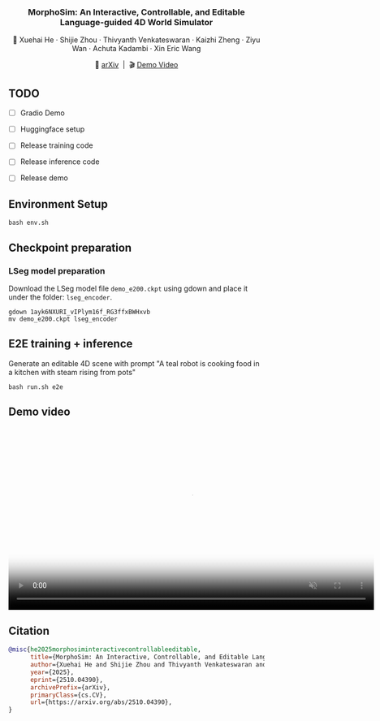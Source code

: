 
<div align="center">

<h3>MorphoSim: An Interactive, Controllable, and Editable Language-guided 4D World Simulator</h3>

👤 Xuehai He · Shijie Zhou · Thivyanth Venkateswaran · Kaizhi Zheng · Ziyu Wan · Achuta Kadambi · Xin Eric Wang

🔗 <a href="https://arxiv.org/abs/2510.04390">arXiv</a> &nbsp;|&nbsp; 🎬 <a href="#MorphoSim.mp4">Demo Video</a>

</div>


## TODO
- [ ] Gradio Demo
- [ ] Huggingface setup
- [ ] Release training code
- [ ] Release inference code
- [ ] Release demo


## Environment Setup
```
bash env.sh
```

## Checkpoint preparation
### LSeg model preparation
Download the LSeg model file `demo_e200.ckpt` using gdown and place it under the folder: `lseg_encoder`.
```
gdown 1ayk6NXURI_vIPlym16f_RG3ffxBWHxvb
mv demo_e200.ckpt lseg_encoder
```

## E2E training + inference

Generate an editable 4D scene with prompt "A teal robot is cooking food in a kitchen with steam rising from pots"
```
bash run.sh e2e
```

## Demo video

<video controls width="720" muted playsinline poster="morphosim_thumbnail.jpg">
  <source src="MorphoSim.mp4" type="video/mp4">
  <a href="MorphoSim.mp4">direct link</a>.
</video>


## Citation
```bibtex
@misc{he2025morphosiminteractivecontrollableeditable,
      title={MorphoSim: An Interactive, Controllable, and Editable Language-guided 4D World Simulator}, 
      author={Xuehai He and Shijie Zhou and Thivyanth Venkateswaran and Kaizhi Zheng and Ziyu Wan and Achuta Kadambi and Xin Eric Wang},
      year={2025},
      eprint={2510.04390},
      archivePrefix={arXiv},
      primaryClass={cs.CV},
      url={https://arxiv.org/abs/2510.04390}, 
}
```
